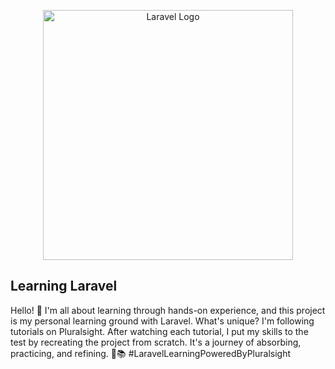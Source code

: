 <p align="center"><a href="https://laravel.com" target="_blank"><img src="https://raw.githubusercontent.com/laravel/art/master/logo-lockup/5%20SVG/2%20CMYK/1%20Full%20Color/laravel-logolockup-cmyk-red.svg" width="400" alt="Laravel Logo"></a></p>



## Learning Laravel
Hello! 👋 I'm all about learning through hands-on experience, and this project is my personal learning ground with Laravel. 
What's unique? I'm following tutorials on Pluralsight. After watching each tutorial, 
I put my skills to the test by recreating the project from scratch. It's a journey of absorbing, 
practicing, and refining. 🌟📚 #LaravelLearningPoweredByPluralsight
